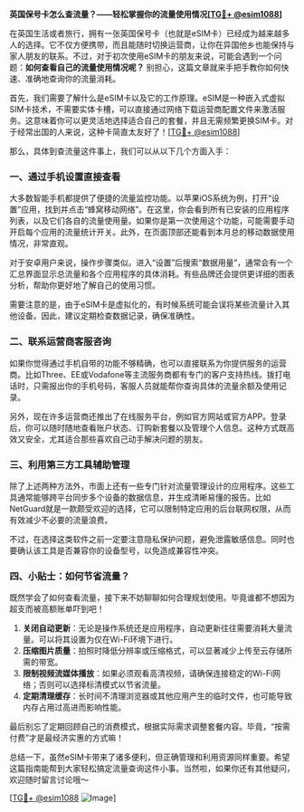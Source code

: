 **英国保号卡怎么查流量？——轻松掌握你的流量使用情况[[TG💪+ @esim1088](https://t.me/s/esim1088)]**

在英国生活或者旅行，拥有一张英国保号卡（也就是eSIM卡）已经成为越来越多人的选择。它不仅方便携带，而且能随时切换运营商，让你在异国他乡也能保持与家人朋友的联系。不过，对于初次使用eSIM卡的朋友来说，可能会遇到一个问题：**如何查看自己的流量使用情况呢？** 别担心，这篇文章就来手把手教你如何快速、准确地查询你的流量消耗。

首先，我们需要了解什么是eSIM卡以及它的工作原理。eSIM是一种嵌入式虚拟SIM卡技术，不需要实体卡槽，可以直接通过网络下载运营商配置文件来激活服务。这意味着你可以更灵活地选择适合自己的套餐，并且无需频繁更换SIM卡。对于经常出国的人来说，这种卡简直太友好了！[[TG💪+ @esim1088](https://t.me/s/esim1088)]

那么，具体到查流量这件事上，我们可以从以下几个方面入手：

### **一、通过手机设置直接查看**
大多数智能手机都提供了便捷的流量监控功能。以苹果iOS系统为例，打开“设置”应用，找到并点击“蜂窝移动网络”。在这里，你会看到所有已安装的应用程序列表，以及它们各自的流量使用量。如果你是第一次使用这个功能，可能需要手动开启每个应用的流量统计开关。此外，在页面顶部还能看到本月总的移动数据使用情况，非常直观。

对于安卓用户来说，操作步骤类似。进入“设置”后搜索“数据用量”，通常会有一个汇总界面显示总流量和各个应用程序的具体消耗。有些品牌还会提供更详细的图表分析，帮助你更好地了解自己的使用习惯。

需要注意的是，由于eSIM卡是虚拟化的，有时候系统可能会误将某些流量计入其他设备。因此，建议定期检查数据记录，确保准确性。

### **二、联系运营商客服咨询**
如果你觉得通过手机自带的功能不够精确，也可以直接联系为你提供服务的运营商。比如Three、EE或Vodafone等主流服务商都有专门的客户支持热线。拨打电话时，只需报出你的手机号码，客服人员就能帮你查询具体的流量余额及使用记录。

另外，现在许多运营商还推出了在线服务平台，例如官方网站或官方APP。登录后，你可以随时随地查看账户状态、订购新套餐以及管理个人信息。这种方式既高效又安全，尤其适合那些喜欢自己动手解决问题的朋友。

### **三、利用第三方工具辅助管理**
除了上述两种方法外，市面上还有一些专门针对流量管理设计的应用程序。这些工具通常能够跨平台同步多个设备的数据信息，并生成清晰易懂的报告。比如NetGuard就是一款颇受欢迎的选择，它可以限制特定应用的后台联网权限，从而有效减少不必要的流量浪费。

不过，在选择这类软件之前一定要注意隐私保护问题，避免泄露敏感信息。同时也要确认该工具是否兼容你的设备型号，以免造成兼容性冲突。

### **四、小贴士：如何节省流量？**
既然学会了如何查看流量，接下来不妨聊聊如何合理规划使用。毕竟谁都不想因为超支而被高额账单吓到吧！

1. **关闭自动更新**：无论是操作系统还是应用程序，自动更新往往需要消耗大量流量。可以将其设置为仅在Wi-Fi环境下进行。
2. **压缩图片质量**：拍照时降低分辨率或压缩格式，可以显著减少上传至云存储所需的带宽。
3. **限制视频流媒体播放**：如果必须观看高清视频，请确保连接稳定的Wi-Fi网络；否则可以选择标清模式以节省流量。
4. **定期清理缓存**：长时间不清理浏览器或其他应用产生的临时文件，也可能导致内存占用过高进而影响性能。

最后别忘了定期回顾自己的消费模式，根据实际需求调整套餐内容。毕竟，“按需付费”才是最经济实惠的方式嘛！

总结一下，虽然eSIM卡带来了诸多便利，但正确管理和利用资源同样重要。希望这篇指南能帮到大家轻松搞定流量查询这件小事。当然啦，如果你还有其他疑问，欢迎随时留言讨论哦～

[[TG💪+ @esim1088](https://t.me/s/esim1088) ![Image](https://i.postimg.cc/4NQfJmqS/Snipaste-2025-05-13-00-14-12.png)]